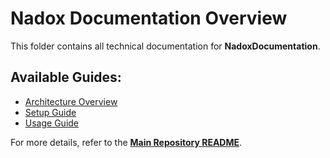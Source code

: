 # Nadox Documentation Overview

This folder contains all technical documentation for **NadoxDocumentation**.

## Available Guides:
- [Architecture Overview](architecture.md)
- [Setup Guide](setup.md)
- [Usage Guide](usage.md)

For more details, refer to the **[Main Repository README](../README.md)**.

